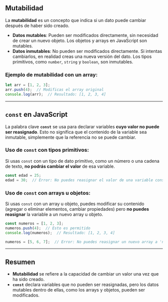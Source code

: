 ## Mutabilidad

La **mutabilidad** es un concepto que indica si un dato puede cambiar después de haber sido creado.

- **Datos mutables**: Pueden ser modificados directamente, sin necesidad de crear un nuevo objeto. Los objetos y arrays en JavaScript son mutables.
- **Datos inmutables**: No pueden ser modificados directamente. Si intentas cambiarlos, en realidad creas una nueva versión del dato. Los tipos primitivos, como `number`, `string` y `boolean`, son inmutables.

### Ejemplo de mutabilidad con un array:

```javascript
let arr = [1, 2, 3];
arr.push(4);  // Modificas el array original
console.log(arr);  // Resultado: [1, 2, 3, 4]
```

---

## `const` en JavaScript

La palabra clave **`const`** se usa para declarar variables **cuyo valor no puede ser reasignado**. Esto no significa que el contenido de la variable sea inmutable, simplemente que la referencia no se puede cambiar.

### Uso de `const` con tipos primitivos:

Si usas `const` con un tipo de dato primitivo, como un número o una cadena de texto, **no podrás cambiar el valor** de esa variable.

```javascript
const edad = 25;
edad = 30;  // Error: No puedes reasignar el valor de una variable const
```

### Uso de `const` con arrays u objetos:

Si usas `const` con un array u objeto, puedes modificar su contenido (agregar o eliminar elementos, cambiar propiedades) pero **no puedes reasignar** la variable a un nuevo array u objeto.

```javascript
const numeros = [1, 2, 3];
numeros.push(4);  // Esto es permitido
console.log(numeros);  // Resultado: [1, 2, 3, 4]

numeros = [5, 6, 7];  // Error: No puedes reasignar un nuevo array a 'numeros'
```

---

## Resumen

- **Mutabilidad** se refiere a la capacidad de cambiar un valor una vez que ha sido creado.
- **`const`** declara variables que no pueden ser reasignadas, pero los datos mutables dentro de ellas, como los arrays y objetos, pueden ser modificados.

